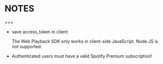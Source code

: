 # NOTES

===

* save access_token in client:

  The Web Playback SDK only works in client-side JavaScript. Node.JS is not supported.

* Authenticated users must have a valid Spotify Premium subscription!
